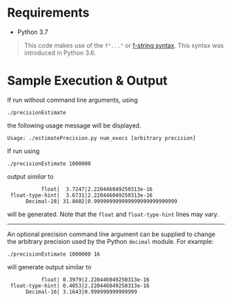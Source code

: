 # Requirements

  * Python 3.7

> This code makes use of the `f"..."` or [f-string
> syntax](https://www.python.org/dev/peps/pep-0498/). This syntax was
> introduced in Python 3.6.


# Sample Execution & Output

If run without command line arguments, using

```
./precisionEstimate
```

the following usage message will be displayed.

```
Usage: ./estimatePrecision.py num_execs [arbitrary precision]
```

If run using

```
./precisionEstimate 1000000
```

output *simliar* to

```
           float|  3.7247|2.220446049250313e-16
 float-type-hint|  3.6731|2.220446049250313e-16
      Decimal-28| 31.8602|0.999999999999999999999999999
```

will be generated. Note that the `float` and `float-type-hint` lines may vary.

---

An optional precision command line argument can be supplied to change the
arbitrary precision used by the Python `decimal` module. For example:

```
./precisionEstimate 1000000 16
```

will generate output similar to

```
           float| 0.3979|2.220446049250313e-16
 float-type-hint| 0.4053|2.220446049250313e-16
      Decimal-16| 3.1643|0.999999999999999
```

